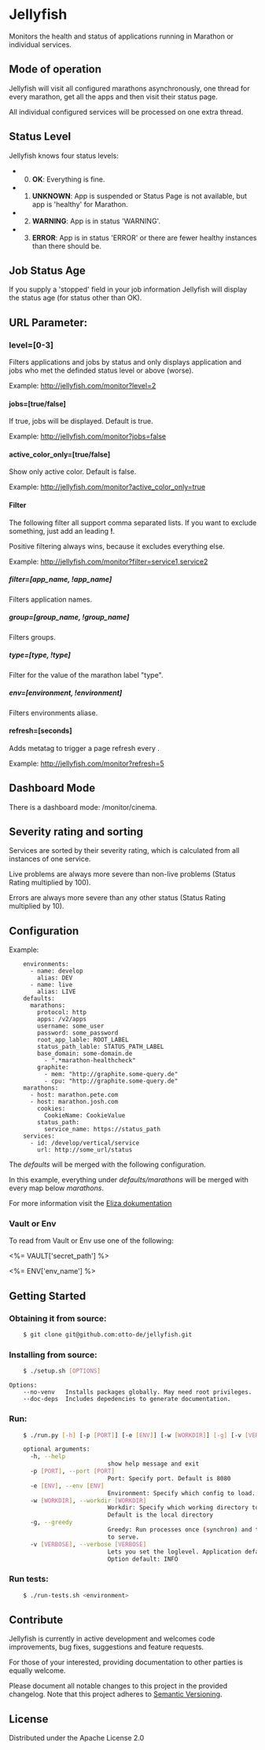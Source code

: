 # Jellyfish
Monitors the health and status of applications running in Marathon or individual services.

## Mode of operation
Jellyfish will visit all configured marathons asynchronously, one thread for every marathon,
  get all the apps and then visit their status page.

All individual configured services will be processed on one extra thread.

## Status Level
Jellyfish knows four status levels:

- 0) **OK**: Everything is fine.
- 1) **UNKNOWN**: App is suspended or Status Page is not available, but app is 'healthy' for Marathon.
- 2) **WARNING**: App is in status 'WARNING'.
- 3) **ERROR**:	App is in status 'ERROR' or there are fewer healthy instances than there should be.

## Job Status Age
If you supply a 'stopped' field in your job information Jellyfish will display the status age (for status other than OK).

## URL Parameter:
### level=[0-3]
Filters applications and jobs by status and only displays application and jobs who met the definded status level or above (worse).

Example: http://jellyfish.com/monitor?level=2

#### jobs=[true/false]
If true, jobs will be displayed. Default is true.

Example: http://jellyfish.com/monitor?jobs=false

#### active_color_only=[true/false]
Show only active color. Default is false.

Example: http://jellyfish.com/monitor?active_color_only=true

#### Filter
The following filter all support comma separated lists. If you want to exclude something, just add an leading **!**.   

Positive filtering always wins, because it excludes everything else.

Example: http://jellyfish.com/monitor?filter=service1,service2

##### filter=[app_name, !app_name]
Filters application names.

##### group=[group_name, !group_name]
Filters groups.

##### type=[type, !type]
Filter for the value of the marathon label "type".

##### env=[environment, !environment]
Filters environments aliase.

#### refresh=[seconds]
Adds metatag to trigger a page refresh every <seconds>.

Example: http://jellyfish.com/monitor?refresh=5

## Dashboard Mode
There is a dashboard mode: /monitor/cinema.

## Severity rating and sorting
Services are sorted by their severity rating, which is calculated from all instances of one service.

Live problems are always more severe than non-live problems (Status Rating multiplied by 100).
 
Errors are always more severe than any other status (Status Rating multiplied by 10).

## Configuration

Example:

````
    environments:
      - name: develop
        alias: DEV
      - name: live
        alias: LIVE
    defaults:
      marathons:
        protocol: http
        apps: /v2/apps
        username: some_user
        password: some_password
        root_app_lable: ROOT_LABEL
        status_path_lable: STATUS_PATH_LABEL
        base_domain: some-domain.de
          - ".*marathon-healthcheck"
        graphite:
          - mem: "http://graphite.some-query.de"
          - cpu: "http://graphite.some-query.de"
    marathons:
      - host: marathon.pete.com
      - host: marathon.josh.com
        cookies:
          CookieName: CookieValue
        status_path:
          service_name: https://status_path
    services:
      - id: /develop/vertical/service
        url: http://some_url/status
````
The *defaults* will be merged with the following configuration.

In this example, everything under *defaults/marathons* will be merged with every map below *marathons*.

For more information visit the [Eliza dokumentation](http://eliza.readthedocs.io/en/latest/)

### Vault or Env
To read from Vault or Env use one of the following:

<%= VAULT['secret_path'] %>

<%= ENV['env_name'] %>

## Getting Started

### Obtaining it from source:

````bash
    $ git clone git@github.com:otto-de/jellyfish.git
````

### Installing from source:

````bash
    $ ./setup.sh [OPTIONS]
````
    Options:
        --no-venv   Installs packages globally. May need root privileges.  
        --doc-deps  Includes depedencies to generate documentation.

### Run:

````bash
    $ ./run.py [-h] [-p [PORT]] [-e [ENV]] [-w [WORKDIR]] [-g] [-v [VERBOSE]]

    optional arguments:
      -h, --help                
                            show help message and exit
      -p [PORT], --port [PORT]  
                            Port: Specify port. Default is 8080
      -e [ENV], --env [ENV]     
                            Environment: Specify which config to load. Default is local.
      -w [WORKDIR], --workdir [WORKDIR]
                            Workdir: Specify which working directory to use.
                            Default is the local directory
      -g, --greedy          
                            Greedy: Run processes once (synchron) and then start
                            to serve.
      -v [VERBOSE], --verbose [VERBOSE]
                            Lets you set the loglevel. Application default: ERROR.
                            Option default: INFO
````

### Run tests:

````bash
    $ ./run-tests.sh <environment>
````

## Contribute

Jellyfish is currently in active development and welcomes code improvements, bug fixes, suggestions and feature
requests. 

For those of your interested, providing documentation to other parties is equally welcome.

Please document all notable changes to this project in the provided changelog. Note that this project adheres to [Semantic Versioning](http://semver.org/).

## License

Distributed under the Apache License 2.0
